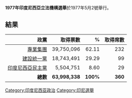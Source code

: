 **1977年印度尼西亞立法機構選舉**於1977年5月2號舉行。

## 結果

|                                         政黨 |           取得票數 |        % |    取得席數 |
| -----------------------------------------: | -------------: | -------: | ------: |
|         [專業集團](../Page/專業集團.md "wikilink") |     39,750,096 |    62.11 |     232 |
|       [建設統一黨](../Page/建設統一黨.md "wikilink") |     18,743,491 |    29.29 |      99 |
| [印度尼西亞民主黨](../Page/印度尼西亞民主黨.md "wikilink") |      5,504,751 |     8.60 |      29 |
|                                     **總數** | **63,998,338** | **100%** | **360** |

[Category:印度尼西亚政治](https://zh.wikipedia.org/wiki/Category:印度尼西亚政治 "wikilink")
[Category:印尼選舉](https://zh.wikipedia.org/wiki/Category:印尼選舉 "wikilink")